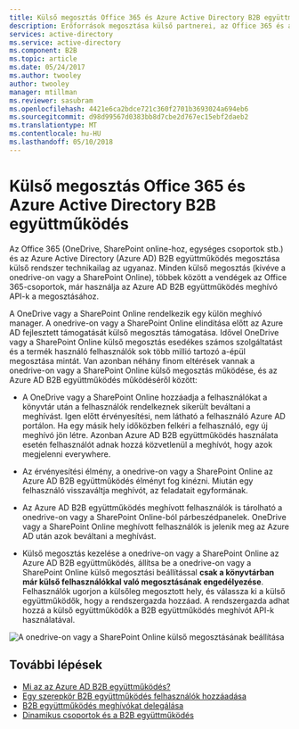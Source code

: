 ```yaml
---
title: Külső megosztás Office 365 és Azure Active Directory B2B együttműködés |} Microsoft Docs
description: Erőforrások megosztása külső partnerei, az Office 365 és az Azure Active Directory B2B együttműködés, és ismerteti.
services: active-directory
ms.service: active-directory
ms.component: B2B
ms.topic: article
ms.date: 05/24/2017
ms.author: twooley
author: twooley
manager: mtillman
ms.reviewer: sasubram
ms.openlocfilehash: 4421e6ca2bdce721c360f2701b3693024a694eb6
ms.sourcegitcommit: d98d99567d0383bb8d7cbe2d767ec15ebf2daeb2
ms.translationtype: MT
ms.contentlocale: hu-HU
ms.lasthandoff: 05/10/2018
---
```

# <a name="office-365-external-sharing-and-azure-active-directory-b2b-collaboration"></a>Külső megosztás Office 365 és Azure Active Directory B2B együttműködés

Az Office 365 (OneDrive, SharePoint online-hoz, egységes csoportok stb.) és az Azure Active Directory (Azure AD) B2B együttműködés megosztása külső rendszer technikailag az ugyanaz. Minden külső megosztás (kivéve a onedrive-on vagy a SharePoint Online), többek között a vendégek az Office 365-csoportok, már használja az Azure AD B2B együttműködés meghívó API-k a megosztásához.

A OneDrive vagy a SharePoint Online rendelkezik egy külön meghívó manager. A onedrive-on vagy a SharePoint Online elindítása előtt az Azure AD fejlesztett támogatását külső megosztás támogatása. Idővel OneDrive vagy a SharePoint Online külső megosztás esedékes számos szolgáltatást és a termék használó felhasználók sok több millió tartozó a-épül megosztása mintát. Van azonban néhány finom eltérések vannak a onedrive-on vagy a SharePoint Online külső megosztás működése, és az Azure AD B2B együttműködés működéséről között:

- A OneDrive vagy a SharePoint Online hozzáadja a felhasználókat a könyvtár után a felhasználók rendelkeznek sikerült beváltani a meghívást. Igen előtt érvényesítési, nem látható a felhasználó Azure AD portálon. Ha egy másik hely időközben felkéri a felhasználó, egy új meghívó jön létre. Azonban Azure AD B2B együttműködés használata esetén felhasználót adnak hozzá közvetlenül a meghívót, hogy azok megjelenni everywhere.

- Az érvényesítési élmény, a onedrive-on vagy a SharePoint Online az Azure AD B2B együttműködés élményt fog kinézni. Miután egy felhasználó visszaváltja meghívót, az feladatait egyformának.

- Az Azure AD B2B együttműködés meghívott felhasználók is tárolható a onedrive-on vagy a SharePoint Online-ból párbeszédpanelek. OneDrive vagy a SharePoint Online meghívott felhasználók is jelenik meg az Azure AD után azok beváltani a meghívást.

- Külső megosztás kezelése a onedrive-on vagy a SharePoint Online az Azure AD B2B együttműködés, állítsa be a onedrive-on vagy a SharePoint Online külső megosztási beállítással **csak a könyvtárban már külső felhasználókkal való megosztásának engedélyezése**. Felhasználók ugorjon a külsőleg megosztott hely, és válassza ki a külső együttműködők, hogy a rendszergazda hozzáad. A rendszergazda adhat hozzá a külső együttműködők a B2B együttműködés meghívót API-k használatával.

![A onedrive-on vagy a SharePoint Online külső megosztásának beállítása](media/active-directory-b2b-o365-external-user/odsp-sharing-setting.png)

## <a name="next-steps"></a>További lépések

* [Mi az az Azure AD B2B együttműködés?](active-directory-b2b-what-is-azure-ad-b2b.md)
* [Egy szerepkör B2B együttműködés felhasználók hozzáadása](active-directory-b2b-add-guest-to-role.md)
* [B2B együttműködés meghívókat delegálása](active-directory-b2b-delegate-invitations.md)
* [Dinamikus csoportok és a B2B együttműködés](active-directory-b2b-dynamic-groups.md)